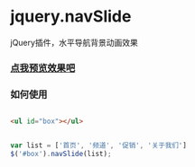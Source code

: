 # jquery.navSlide
jQuery插件，水平导航背景动画效果

### [点我预览效果吧](https://wanghairong-i.github.io/jquery.navSlide/)

### 如何使用

```html

<ul id="box"></ul>

```

```javascript

var list = ['首页', '频道', '促销', '关于我们']
$('#box').navSlide(list);

```
